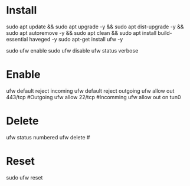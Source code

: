 # Install
sudo apt update && sudo apt upgrade -y && sudo apt dist-upgrade -y && sudo apt autoremove -y && sudo apt clean && sudo apt install build-essential haveged -y
sudo apt-get install ufw -y

sudo ufw enable
sudo ufw disable
ufw status verbose

# Enable
ufw default reject incoming
ufw default reject outgoing
ufw allow out 443/tcp #Outgoing
ufw allow 22/tcp #Incomming
ufw allow out on tun0

# Delete 
ufw status numbered
ufw delete #

# Reset
sudo ufw reset
